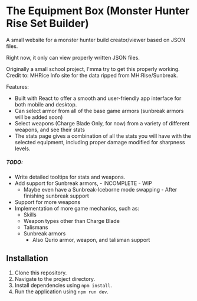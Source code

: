 # The Equipment Box (Monster Hunter Rise Set Builder)
A small website for a monster hunter build creator/viewer based on JSON files.

Right now, it only can view properly written JSON files.

Originally a small school project, I'mma try to get this properly working.
Credit to: MHRice Info site for the data ripped from MH:Rise/Sunbreak.

Features:
* Built with React to offer a smooth and user-friendly app interface for both mobile and desktop.
* Can select armor from all of the base game armors (sunbreak armors will be added soon)
* Select weapons (Charge Blade Only, for now) from a variety of different weapons, and see their stats
* The stats page gives a combination of all the stats you will have with the selected equipment, 
  including proper damage modified for sharpness levels.

##### TODO:
* Write detailed tooltips for stats and weapons.
* Add support for Sunbreak armors, - INCOMPLETE - WIP
    - Maybe even have a Sunbreak-Iceborne mode swapping - After finishing sunbreak support
* Support for more weapons
* Implementation of more game mechanics, such as:
  - Skills
  - Weapon types other than Charge Blade
  - Talismans
  - Sunbreak armors
    * Also Qurio armor, weapon, and talisman support

## Installation
1. Clone this repository.
2. Navigate to the project directory.
3. Install dependencies using `npm install`.
4. Run the application using `npm run dev`.
